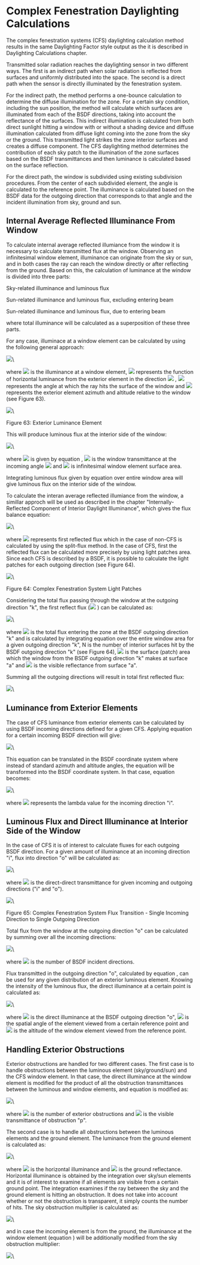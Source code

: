 # Complex Fenestration Daylighting Calculations

The complex fenestration systems (CFS) daylighting calculation method results in the same Daylighting Factor style output as the it is described in Daylighting Calculations chapter.

Transmitted solar radiation reaches the daylighting sensor in two different ways. The first is an indirect path when solar radiation is reflected from surfaces and uniformly distributed into the space. The second is a direct path when the sensor is directly illuminated by the fenestration system.

For the indirect path, the method performs a one-bounce calculation to determine the diffuse illumination for the zone. For a certain sky condition, including the sun position, the method will calculate which surfaces are illuminated from each of the BSDF directions, taking into account the reflectance of the surfaces. This indirect illumination is calculated from both direct sunlight hitting a window with or without a shading device and diffuse illumination calculated from diffuse light coming into the zone from the sky or the ground. This transmitted light strikes the zone interior surfaces and creates a diffuse component. The CFS daylighting method determines the contribution of each sky patch to the illumination of the zone surfaces based on the BSDF transmittances and then luminance is calculated based on the surface reflection.

For the direct path, the window is subdivided using existing subdivision procedures. From the center of each subdivided element, the angle is calculated to the reference point. The illuminance is calculated based on the BSDF data for the outgoing direction that corresponds to that angle and the incident illumination from sky, ground and sun.

## Internal Average Reflected Illuminance From Window

To calculate internal average reflected illumiance from the window it is necessary to calculate transmitted flux at the window.  Observing an infinitesimal window element, illuminance can originate from the sky or sun, and in both cases the ray can reach the window directly or after reflecting from the ground.  Based on this, the calculation of luminance at the window is divided into three parts:

Sky-related illuminance and luminous flux

Sun-related illuminance and luminous flux, excluding entering beam

Sun-related illuminance and luminous flux, due to entering beam

where total illuminance will be calculated as a superposition of these three parts.

For any case, illuminace at a window element can be calculated by using the following general approach:

![](media/image804.png)\


where ![](media/image805.png)  is the illuminance at a window element, ![](media/image806.png)  represents the function of horizontal luminance from the exterior element in the direction ![](media/image807.png) , ![](media/image808.png)  represents the angle at which the ray hits the surface of the window and ![](media/image809.png)  represents the exterior element azimuth and altitude relative to the window (see Figure 63).

![](media/image810.png)\


Figure 63: Exterior Luminance Element

This will produce luminous flux at the interior side of the window:

![](media/image811.png)\


where ![](media/image812.png)  is given by equation , ![](media/image813.png)  is the window transmittance at the incoming angle ![](media/image814.png)  and ![](media/image815.png)  is infinitesimal window element surface area.

Integrating luminous flux given by equation  over entire window area will give luminous flux on the interior side of the window.

To calculate the interan average reflected illumiance from the window, a simillar approch will be used as described in the chapter "Internally-Reflected Component of Interior Daylight Illuminance", which gives the flux balance equation:

![](media/image816.png)\


where ![](media/image817.png) represents first reflected flux which in the case of non-CFS is calculated by using the split-flux method.  In the case of CFS, first the reflected flux can be calculated more precisely by using light patches area.  Since each CFS is described by a BSDF, it is possible to calculate the light patches for each outgoing direction (see Figure 64).

![](media/image818.png)\


Figure 64: Complex Fenestration System Light Patches

Considering the total flux passing through the window at the outgoing direction "k", the first reflect flux (![](media/image819.png) ) can be calculated as:

![](media/image820.png)\


where ![](media/image821.png)  is the total flux entering the zone at the BSDF outgoing direction "k" and is calculated by integrating equation  over the entire window area for a given outgoing direction "k", N is the number of interior surfaces hit by the BSDF outgoing direction "k" (see Figure 64), ![](media/image822.png)  is the surface (patch) area which the window from the BSDF outgoing direction "k" makes at surface "a" and ![](media/image823.png)  is the visible reflectance from surface "a".

Summing all the outgoing directions will result in total first reflected flux:

![](media/image824.png)\


## Luminance from Exterior Elements

The case of CFS luminance from exterior elements can be calculated by using BSDF incoming directions defined for a given CFS.  Applying equation  for a certain incoming BSDF direction will give:

![](media/image825.png)\


This equation can be translated in the BSDF coordinate system where instead of standard azimuth and altitude angles, the equation will be transformed into the BSDF coordinate system.  In that case, equation  becomes:

![](media/image826.png)\


where ![](media/image827.png) represents the lambda value for the incoming direction "i".

## Luminous Flux and Direct Illuminance at Interior Side of the Window

In the case of CFS it is of interest to calculate fluxes for each outgoing BSDF direction.  For a given amount of illuminance at an incoming direction "i", flux into direction "o" will be calculated as:

![](media/image828.png)\


where ![](media/image829.png)  is the direct-direct transmittance for given incoming and outgoing directions ("i" and "o").

![](media/image830.png)\


Figure 65: Complex Fenestration System Flux Transition - Single Incoming Direction to Single Outgoing Direction

Total flux from the window at the outgoing direction "o" can be calculated by summing over all the incoming directions:

![](media/image831.png)\


where ![](media/image832.png)  is the number of BSDF incident directions.

Flux transmitted in the outgoing direction "o", calculated by equation , can be used for any given distribution of an exterior luminous element.  Knowing the intensity of the luminous flux, the direct illuminance at a certain point is calculated as:

![](media/image833.png)\


where ![](media/image834.png)  is the direct illuminance at the BSDF outgoing direction "o", ![](media/image835.png)  is the spatial angle of the element viewed from a certain reference point and ![](media/image836.png)  is the altitude of the window element viewed from the reference point.

## Handling Exterior Obstructions

Exterior obstructions are handled for two different cases.  The first case is to handle obstructions between the luminous element (sky/ground/sun) and the CFS window element. In that case, the direct illuminance at the window element is modified for the product of all the obstruction transmittances between the luminous and window elements, and equation  is modified as:

![](media/image837.png)\


where ![](media/image838.png)   is the number of exterior obstructions and ![](media/image839.png)  is the visible transmittance of obstruction "p".

The second case is to handle all obstructions between the luminous elements and the ground element.  The luminance from the ground element is calculated as:

![](media/image840.png)\


where ![](media/image841.png)  is the horizontal illuminance and ![](media/image842.png)  is the ground reflectance.  Horizontal illuminance is obtained by the integration over sky/sun elements and it is of interest to examine if all elements are visible from a certain ground point.  The integration examines if the ray between the sky and the ground element is hitting an obstruction.  It does not take into account whether or not the obstruction is transparent, it simply counts the number of hits.  The sky obstruction multiplier is calculated as:

![](media/image843.png)\


and in case the incoming element is from the ground, the illuminance at the window element (equation ) will be additionally modified from the sky obstruction multiplier:

![](media/image844.png)\
